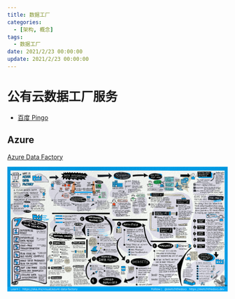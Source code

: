 ```yaml
---
title: 数据工厂
categories: 
  - [架构, 概念]
tags:
  - 数据工厂
date: 2021/2/23 00:00:00
update: 2021/2/23 00:00:00
---
```


# 公有云数据工厂服务

- [百度 Pingo](https://cloud.baidu.com/doc/PINGO/index.html)

## Azure

[Azure Data Factory](https://azure.microsoft.com/zh-cn/products/data-factory/)

![data-factory-visual-guide](data-factory/data-factory-visual-guide.png)